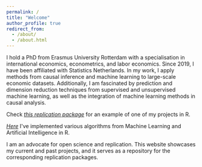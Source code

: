 ```yaml
---
permalink: /
title: "Welcome"
author_profile: true
redirect_from: 
  - /about/
  - /about.html
---
```


I hold a PhD from Erasmus University Rotterdam with a specialisation in international economics, econometrics, and labor economics. Since 2019, I have been affiliated with Statistics Netherlands. In my work, I apply methods from causal inference and machine learning to large-scale economic datasets. Additionally, I am fascinated by prediction and dimension reduction techniques from supervised and unsupervised machine learning, as well as the integration of machine learning methods in causal analysis.

Check [*this replication package*](https://mrcsrsch.github.io/research/2_2023_careers/) for an example of one of my projects in R.

[*Here*](https://mrcsrsch.github.io/portfolio/1_2024_ML_R/) I've implemented various algorithms from Machine Learning and Artificial Intelligence in R.

I am an advocate for open science and replication. This website showcases my current and past projects, and it serves as a repository for the corresponding replication packages.